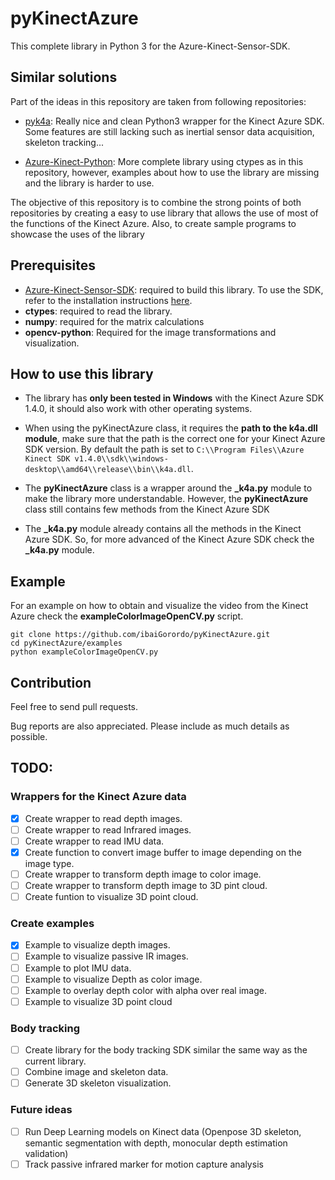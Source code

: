 # pyKinectAzure

This complete library in Python 3 for the Azure-Kinect-Sensor-SDK.

## Similar solutions
Part of the ideas in this repository are taken from following repositories:
* [pyk4a](https://github.com/etiennedub/pyk4a): Really nice and clean Python3 wrapper for the Kinect Azure SDK. Some features are still lacking such as inertial sensor data acquisition, skeleton tracking...

* [Azure-Kinect-Python](https://github.com/hexops/Azure-Kinect-Python): More complete library using ctypes as in this repository, however, examples about how to use the library are missing and the library is harder to use.

The objective of this repository is to combine the strong points of both repositories by creating a easy to use library that allows the use of most of the functions of the Kinect Azure. Also, to create sample programs to showcase the uses of the library

## Prerequisites
* [Azure-Kinect-Sensor-SDK](https://github.com/microsoft/Azure-Kinect-Sensor-SDK): required to build this library.
  To use the SDK, refer to the installation instructions [here](https://github.com/microsoft/Azure-Kinect-Sensor-SDK).
* **ctypes**: required to read the library.
* **numpy**: required for the matrix calculations
* **opencv-python**: Required for the image transformations and visualization.

## How to use this library
* The library has **only been tested in Windows** with the Kinect Azure SDK 1.4.0, it should also work with other operating systems.

* When using the pyKinectAzure class, it requires the **path to the k4a.dll module**, make sure that the path is the correct one for your Kinect Azure SDK version. By default the path is set to  ```C:\\Program Files\\Azure Kinect SDK v1.4.0\\sdk\\windows-desktop\\amd64\\release\\bin\\k4a.dll```.

* The **pyKinectAzure** class is a wrapper around the **_k4a.py** module to make the library more understandable. However, the **pyKinectAzure** class still contains few methods from the Kinect Azure SDK

* The **_k4a.py** module already contains all the methods in the Kinect Azure SDK. So, for more advanced of the Kinect Azure SDK check the **_k4a.py** module.




## Example

For an example on how to obtain and visualize the video from the Kinect Azure check the **exampleColorImageOpenCV.py** script.

```
git clone https://github.com/ibaiGorordo/pyKinectAzure.git
cd pyKinectAzure/examples
python exampleColorImageOpenCV.py
```

## Contribution

Feel free to send pull requests.

Bug reports are also appreciated. Please include as much details as possible.

## TODO:

### Wrappers for the Kinect Azure data
- [x] Create wrapper to read depth images.
- [ ] Create wrapper to read Infrared images.
- [ ] Create wrapper to read IMU data.
- [x] Create function to convert image buffer to image depending on the image type.
- [ ] Create wrapper to transform depth image to color image.
- [ ] Create wrapper to transform depth image to 3D pint cloud.
- [ ] Create funtion to visualize 3D point cloud.

### Create examples
- [x] Example to visualize depth images.
- [ ] Example to visualize passive IR images.
- [ ] Example to plot IMU data.
- [ ] Example to visualize Depth as color image.
- [ ] Example to overlay depth color with alpha over real image.
- [ ] Example to visualize 3D point cloud

### Body tracking
- [ ] Create library for the body tracking SDK similar the same way as the current library.
- [ ] Combine image and skeleton data.
- [ ] Generate 3D skeleton visualization.

### Future ideas
- [ ] Run Deep Learning models on Kinect data (Openpose 3D skeleton, semantic segmentation with depth, monocular depth estimation validation)
- [ ] Track passive infrared marker for motion capture analysis
